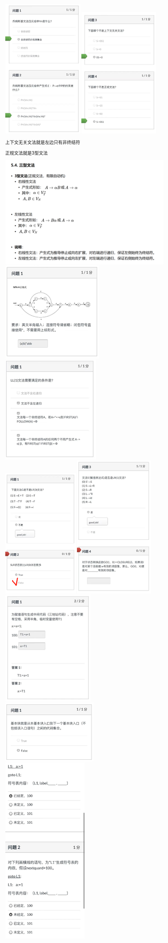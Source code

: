 <img src="canvas测验记录.assets/image-20211216081308163.png" alt="image-20211216081308163" style="zoom:50%;" />


<img src="canvas测验记录.assets/image-20211216081323516.png" alt="image-20211216081323516" style="zoom:50%;" />

上下文无关文法就是左边只有非终结符

正规文法就是3型文法

<img src="canvas测验记录.assets/image-20211216083204955.png" alt="image-20211216083204955" style="zoom:50%;" />


<img src="canvas测验记录.assets/image-20211216081339506.png" alt="image-20211216081339506" style="zoom:50%;" />



<img src="canvas测验记录.assets/image-20211216081354803.png" alt="image-20211216081354803" style="zoom:50%;" />



<img src="canvas测验记录.assets/image-20211216081519795.png" alt="image-20211216081519795" style="zoom:50%;" />



<img src="canvas测验记录.assets/image-20211216081540579.png" alt="image-20211216081540579" style="zoom:50%;" />



<img src="canvas测验记录.assets/image-20211216081554772.png" alt="image-20211216081554772" style="zoom:50%;" />



<img src="canvas测验记录.assets/image-20211216081608506.png" alt="image-20211216081608506" style="zoom:50%;" />



<img src="canvas测验记录.assets/image-20211216080724815.png" alt="image-20211216080724815" style="zoom:67%;" />

